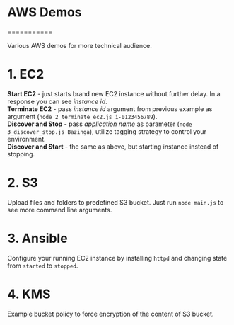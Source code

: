 # AWS Demos
===========

Various AWS demos for more technical audience.  

# 1. EC2

**Start EC2** - just starts brand new EC2 instance without further delay. In a response you can see *instance id*.  
**Terminate EC2** - pass *instance id* argument from previous example as argument (`node 2_terminate_ec2.js i-0123456789`).  
**Discover and Stop** - pass *application name* as parameter (`node 3_discover_stop.js Bazinga`), utilize tagging strategy to control your environment.  
**Discover and Start** - the same as above, but starting instance instead of stopping.  

# 2. S3

Upload files and folders to predefined S3 bucket. Just run `node main.js` to see more command line arguments.

# 3. Ansible

Configure your running EC2 instance by installing `httpd` and changing state from `started` to `stopped`.

# 4. KMS

Example bucket policy to force encryption of the content of S3 bucket.